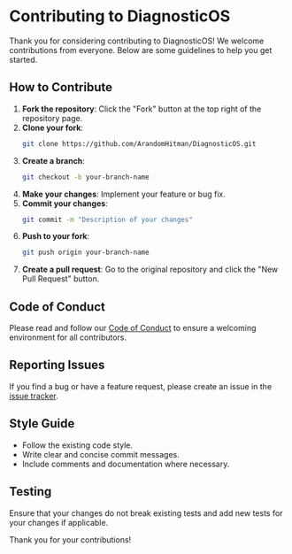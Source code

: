 # Contributing to DiagnosticOS

Thank you for considering contributing to DiagnosticOS! We welcome contributions from everyone. Below are some guidelines to help you get started.

## How to Contribute

1. **Fork the repository**: Click the "Fork" button at the top right of the repository page.
2. **Clone your fork**: 
    ```sh
    git clone https://github.com/ArandomHitman/DiagnosticOS.git
    ```
3. **Create a branch**: 
    ```sh
    git checkout -b your-branch-name
    ```
4. **Make your changes**: Implement your feature or bug fix.
5. **Commit your changes**: 
    ```sh
    git commit -m "Description of your changes"
    ```
6. **Push to your fork**: 
    ```sh
    git push origin your-branch-name
    ```
7. **Create a pull request**: Go to the original repository and click the "New Pull Request" button.

## Code of Conduct

Please read and follow our [Code of Conduct](CODE_OF_CONDUCT.md) to ensure a welcoming environment for all contributors.

## Reporting Issues

If you find a bug or have a feature request, please create an issue in the [issue tracker](https://github.com/DiagnosticOS/DiagnosticOS/issues).

## Style Guide

- Follow the existing code style.
- Write clear and concise commit messages.
- Include comments and documentation where necessary.

## Testing

Ensure that your changes do not break existing tests and add new tests for your changes if applicable.

Thank you for your contributions!
